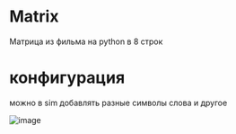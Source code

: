 # Matrix
Матрица из фильма на python в 8 строк

# конфигурация

можно в sim добавлять разные символы слова и другое

![image](https://github.com/Danil148/Matrix/assets/93602867/2d471957-7082-42f8-abcd-d380558229be)

